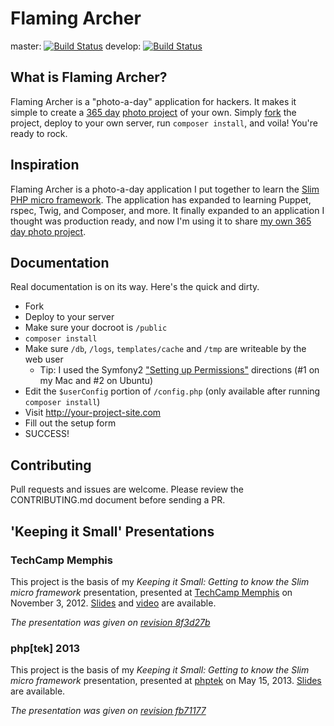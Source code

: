 # Flaming Archer

master: [![Build Status](https://secure.travis-ci.org/jeremykendall/flaming-archer.png?branch=master)](https://travis-ci.org/jeremykendall/flaming-archer) develop: [![Build Status](https://secure.travis-ci.org/jeremykendall/flaming-archer.png?branch=develop)](https://travis-ci.org/jeremykendall/flaming-archer)

## What is Flaming Archer?

Flaming Archer is a "photo-a-day" application for hackers. It makes it simple to
create a [365 day](http://fatmumslim.com.au/january-2013-photo-a-day-lets-do-this-thing/)
[photo project](http://mylifescoop.com/2012/10/08/7-most-inspiring-365-day-photo-projects/) of your own.
Simply [fork](https://help.github.com/articles/fork-a-repo) the project, deploy to
your own server, run `composer install`, and voila! You're ready to rock.

## Inspiration

Flaming Archer is a photo-a-day application I put together to learn the 
[Slim PHP micro framework](http://www.slimframework.com/).  The application has
expanded to learning Puppet, rspec, Twig, and Composer, and more. It finally expanded
to an application I thought was production ready, and now I'm using it to share
[my own 365 day photo project](http://365.jeremykendall.net/).

## Documentation

Real documentation is on its way.  Here's the quick and dirty.

* Fork
* Deploy to your server
* Make sure your docroot is `/public`
* `composer install`
* Make sure `/db`, `/logs`, `templates/cache` and `/tmp` are writeable by the web user
    * Tip: I used the Symfony2 ["Setting up Permissions"](http://symfony.com/doc/current/book/installation.html#configuration-and-setup) directions (#1 on my Mac and #2 on Ubuntu)
* Edit the `$userConfig` portion of `/config.php` (only available after running `composer install`)
* Visit http://your-project-site.com
* Fill out the setup form
* SUCCESS!

## Contributing

Pull requests and issues are welcome.  Please review the CONTRIBUTING.md document
before sending a PR.

## 'Keeping it Small' Presentations

### TechCamp Memphis

This project is the basis of my *Keeping it Small: Getting to know the Slim
micro framework* presentation, presented at [TechCamp Memphis](http://techcampmemphis.com/)
on November 3, 2012.  [Slides](http://www.slideshare.net/jeremykendall/keeping-it-small-slim-php)
and [video](http://www.youtube.com/watch?v=yEA0VWHCFac) are available. 

*The presentation was given on 
[revision 8f3d27b](https://github.com/jeremykendall/flaming-archer/tree/8f3d27b73159924102b607cbc0f4a005c971058e)*

### php[tek] 2013

This project is the basis of my *Keeping it Small: Getting to know the Slim
micro framework* presentation, presented at [phptek](http://tek.phparch.com/)
on May 15, 2013. [Slides](http://slidesha.re/13xHfWR) are available. 

*The presentation was given on 
[revision fb71177](https://github.com/jeremykendall/flaming-archer/commit/fb711771ed9b7a8b1c745685a9b1534bee55dafe)*

